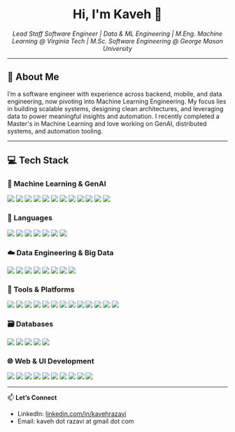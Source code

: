 
<h1 align="center">Hi, I'm Kaveh 👋</h1>

<p align="center">
  <em>Lead Staff Software Engineer | Data & ML Engineering | M.Eng. Machine Learning @ Virginia Tech  |  M.Sc. Software Engineering @ George Mason University</em>
</p>

---

## 🧠 About Me

I’m a software engineer with experience across backend, mobile, and data engineering, now pivoting into Machine Learning Engineering. My focus lies in building scalable systems, designing clean architectures, and leveraging data to power meaningful insights and automation. I recently completed a Master's in Machine Learning and love working on GenAI, distributed systems, and automation tooling.

---

## 💻 Tech Stack

### 🧠 Machine Learning & GenAI
<p>
  <img src="https://img.shields.io/badge/PyTorch-EE4C2C?logo=pytorch&logoColor=white" />
  <img src="https://img.shields.io/badge/scikit--learn-F7931E?logo=scikitlearn&logoColor=white" />
  <img src="https://img.shields.io/badge/Pandas-150458?logo=pandas&logoColor=white" />
  <img src="https://img.shields.io/badge/NumPy-013243?logo=numpy&logoColor=white" />
  <img src="https://img.shields.io/badge/LangChain-000000?logo=openai&logoColor=white" />
  <img src="https://img.shields.io/badge/OpenAI_API-412991?logo=openai&logoColor=white" />
  <img src="https://img.shields.io/badge/Jupyter_Notebooks-F37626?logo=jupyter&logoColor=white" />
  <img src="https://img.shields.io/badge/LangGraph-000000?logo=github&logoColor=white" />
  <img src="https://img.shields.io/badge/CrewAI-000000?logo=github&logoColor=white" />
  <img src="https://img.shields.io/badge/n8n-EF6C00?logo=n8n&logoColor=white" />
  <img src="https://img.shields.io/badge/Ollama-000000?logo=github&logoColor=white" />
  <img src="https://img.shields.io/badge/PyTorch_Geometric-EE4C2C?logo=pytorch&logoColor=white" />
</p>

### 🔨 Languages
<p>
  <img src="https://img.shields.io/badge/Python-3776AB?logo=python&logoColor=white" />
  <img src="https://img.shields.io/badge/Scala-DC322F?logo=scala&logoColor=white" />
  <img src="https://img.shields.io/badge/Java-007396?logo=java&logoColor=white" />
  <img src="https://img.shields.io/badge/C%23-239120?logo=c-sharp&logoColor=white" />
  <img src="https://img.shields.io/badge/Objective--C-000000?logo=apple&logoColor=white" />
  <img src="https://img.shields.io/badge/JavaScript-F7DF1E?logo=javascript&logoColor=black" />
  <img src="https://img.shields.io/badge/Swift-FA7343?logo=swift&logoColor=white" />
</p>

### ☁️ Data Engineering & Big Data
<p>
  <img src="https://img.shields.io/badge/Apache%20Spark-E25A1C?logo=apachespark&logoColor=white" />
  <img src="https://img.shields.io/badge/Airflow-017CEE?logo=apacheairflow&logoColor=white" />
  <img src="https://img.shields.io/badge/Hadoop-66CCFF?logo=apachehadoop&logoColor=black" />
  <img src="https://img.shields.io/badge/AWS-232F3E?logo=amazonaws&logoColor=white" />
  <img src="https://img.shields.io/badge/S3-569A31?logo=amazons3&logoColor=white" />
  <img src="https://img.shields.io/badge/Zeppelin-2D2D2D?logo=apachezeppelin&logoColor=white" />
  <img src="https://img.shields.io/badge/Iceberg-0E8A16?logo=apachespark&logoColor=white" />
  <img src="https://img.shields.io/badge/EMR%20Serverless-FF9900?logo=amazonaws&logoColor=white" />
</p>

### 🧰 Tools & Platforms
<p>
  <img src="https://img.shields.io/badge/Docker-2496ED?logo=docker&logoColor=white" />
  <img src="https://img.shields.io/badge/docker--compose-384D54?logo=docker&logoColor=white" />
  <img src="https://img.shields.io/badge/Jenkins-D24939?logo=jenkins&logoColor=white" />
  <img src="https://img.shields.io/badge/Git-F05032?logo=git&logoColor=white" />
  <img src="https://img.shields.io/badge/Poetry-60A5FA?logo=python&logoColor=white" />
  <img src="https://img.shields.io/badge/Maven-C71A36?logo=apachemaven&logoColor=white" />
  <img src="https://img.shields.io/badge/SBT-FF69B4?logo=scala&logoColor=white" />
  <img src="https://img.shields.io/badge/VS%20Code-007ACC?logo=visualstudiocode&logoColor=white" />
  <img src="https://img.shields.io/badge/Cursor-000000?logo=github&logoColor=white" />
  <img src="https://img.shields.io/badge/Cline-000000?logo=github&logoColor=white" />
  <img src="https://img.shields.io/badge/Claude_Code-000000?logo=github&logoColor=white" />
  <img src="https://img.shields.io/badge/UV-000000?logo=python&logoColor=white" />
  <img src="https://img.shields.io/badge/SourceTree-0052CC?logo=sourcetree&logoColor=white" />
</p>

### 🗃️ Databases
<p>
  <img src="https://img.shields.io/badge/PostgreSQL-4169E1?logo=postgresql&logoColor=white" />
  <img src="https://img.shields.io/badge/Snowflake-56B9EB?logo=snowflake&logoColor=white" />
  <img src="https://img.shields.io/badge/Redis-DC382D?logo=redis&logoColor=white" />
  <img src="https://img.shields.io/badge/Neo4j-008CC1?logo=neo4j&logoColor=white" />
  <img src="https://img.shields.io/badge/Supabase-3ECF8E?logo=supabase&logoColor=white" />
</p>

### 🌐 Web & UI Development
<p>
  <img src="https://img.shields.io/badge/ASP.Net_WebForms-5C2D91?logo=dotnet&logoColor=white" />
  <img src="https://img.shields.io/badge/ASP.Net_MVC-512BD4?logo=dotnet&logoColor=white" />
  <img src="https://img.shields.io/badge/Express.js-000000?logo=express&logoColor=white" />
  <img src="https://img.shields.io/badge/FastAPI-009688?logo=fastapi&logoColor=white" />
  <img src="https://img.shields.io/badge/Streamlit-FF4B4B?logo=streamlit&logoColor=white" />
  <img src="https://img.shields.io/badge/Gradio-FFCC33?logo=gradio&logoColor=black" />
  <img src="https://img.shields.io/badge/WCF-512BD4?logo=dotnet&logoColor=white" />
  <img src="https://img.shields.io/badge/WPF-512BD4?logo=dotnet&logoColor=white" />
  <img src="https://img.shields.io/badge/Silverlight-9B4F96?logo=microsoft&logoColor=white" />
  <img src="https://img.shields.io/badge/Xamarin-3498DB?logo=xamarin&logoColor=white" />
</p>

---

📫 **Let’s Connect**

- LinkedIn: [linkedin.com/in/kavehrazavi](https://linkedin.com/in/kavehrazavi)
- Email: kaveh dot razavi at gmail dot com
